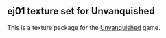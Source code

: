 ej01 texture set for Unvanquished
---------------------------------

This is a texture package for the [Unvanquished](https://www.unvanquished.net) game.
